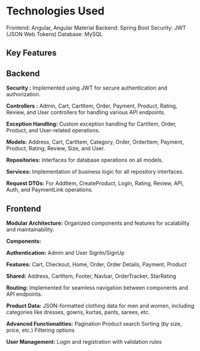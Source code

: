 # Technologies Used
Frontend: Angular, Angular Material
Backend: Spring Boot
Security: JWT (JSON Web Tokens)
Database: MySQL 

## Key Features

## Backend

**Security :** Implemented using JWT for secure authentication and authorization.

**Controllers :**
Admin, Cart, CartItem, Order, Payment, Product, Rating, Review, and User controllers for handling various API endpoints.

**Exception Handling:**
Custom exception handling for CartItem, Order, Product, and User-related operations.

**Models:**
Address, Cart, CartItem, Category, Order, OrderItem, Payment, Product, Rating, Review, Size, and User.

**Repositories:**
Interfaces for database operations on all models.

**Services:**
Implementation of business logic for all repository interfaces.

**Request DTOs:**
For AddItem, CreateProduct, Login, Rating, Review, API, Auth, and PaymentLink operations.

## Frontend

**Modular Architecture:**
Organized components and features for scalability and maintainability.

**Components:**

**Authentication:** Admin and User SignIn/SignUp

**Features:** Cart, Checkout, Home, Order, Order Details, Payment, Product

**Shared:** Address, CartItem, Footer, Navbar, OrderTracker, StarRating

**Routing:**
Implemented for seamless navigation between components and API endpoints.

**Product Data:**
JSON-formatted clothing data for men and women, including categories like dresses, gowns, kurtas, pants, sarees, etc.

**Advanced Functionalities:**
Pagination
Product search
Sorting (by size, price, etc.)
Filtering options

**User Management:**
Login and registration with validation rules
